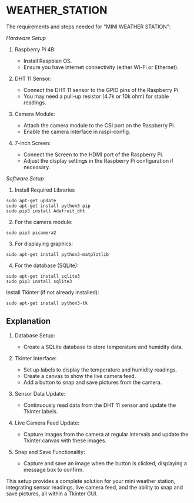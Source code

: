 # WEATHER_STATION

The requirements and steps needed for "MINI WEATHER STATION":

*Hardware Setup*

1.  Raspberry Pi 4B:
    -  Install Raspbian OS.
    -  Ensure you have internet connectivity (either Wi-Fi or Ethernet).

2. DHT 11 Sensor:
    -  Connect the DHT 11 sensor to the GPIO pins of the Raspberry Pi.
    -  You may need a pull-up resistor (4.7k or 10k ohm) for stable readings.

3. Camera Module:
    -  Attach the camera module to the CSI port on the Raspberry Pi.
    -  Enable the camera interface in raspi-config.

4. 7-inch Screen:
    -  Connect the Screen to the HDMI port of the Raspberry Pi.
    -  Adjust the display settings in the Raspberry Pi configuration if necessary.

*Software Setup*

1.  Install Required Libraries

```
sudo apt-get update
sudo apt-get install python3-pip
sudo pip3 install Adafruit_dht
```
2.  For the camera module:

```
sudo pip3 picamera2
```
3.  For displaying graphics:

```
sudo apt-get install python3-matplotlib
```
4.  For the database (SQLite):

```
sudo apt-get install sqlite3
sudo pip3 install sqlite3
```
  Install Tkinter (if not already installed):

```
sudo apt-get install python3-tk
```

## Explanation

1.  Database Setup:

    -  Create a SQLite database to store temperature and humidity data.

2.  Tkinter Interface:

    -  Set up labels to display the temperature and humidity readings.
    -  Create a canvas to show the live camera feed.
    -  Add a button to snap and save pictures from the camera.

3.  Sensor Data Update:

    -  Continuously read data from the DHT 11 sensor and update the Tkinter labels.

4.  Live Camera Feed Update:

    -  Capture images from the camera at regular intervals and update the Tkinter canvas with these images.

5.  Snap and Save Functionality:

    -  Capture and save an image when the button is clicked, displaying a message box to confirm.

This setup provides a complete solution for your mini weather station, integrating sensor readings, live camera feed, and the ability to snap and save pictures, all within a Tkinter GUI.

